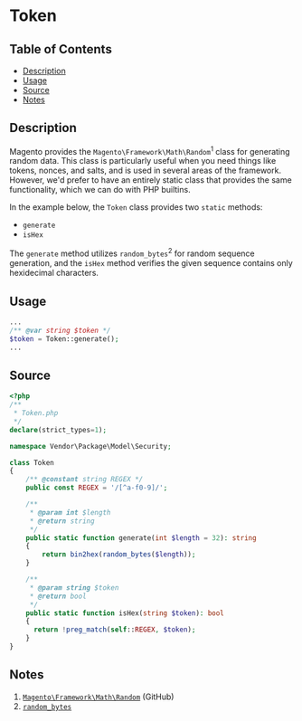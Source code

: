 # Token

## Table of Contents

+ [Description](#description)
+ [Usage](#usage)
+ [Source](#source)
+ [Notes](#notes)

## Description

Magento provides the `Magento\Framework\Math\Random`<sup>1</sup> class for
generating random data. This class is particularly useful when you need things
like tokens, nonces, and salts, and is used in several areas of the framework.
However, we'd prefer to have an entirely static class that provides the same
functionality, which we can do with PHP builtins.

In the example below, the `Token` class provides two `static` methods:

+ `generate`
+ `isHex`

The `generate` method utilizes `random_bytes`<sup>2</sup> for random sequence
generation, and the `isHex` method verifies the given sequence contains only
hexidecimal characters.

## Usage

```php
...
/** @var string $token */
$token = Token::generate();
...
```

## Source

```php
<?php
/**
 * Token.php
 */
declare(strict_types=1);

namespace Vendor\Package\Model\Security;

class Token
{
    /** @constant string REGEX */
    public const REGEX = '/[^a-f0-9]/';

    /**
     * @param int $length
     * @return string
     */
    public static function generate(int $length = 32): string
    {
        return bin2hex(random_bytes($length));
    }

    /**
     * @param string $token
     * @return bool
     */
    public static function isHex(string $token): bool
    {
      return !preg_match(self::REGEX, $token);
    }
}
```

## Notes

1. [`Magento\Framework\Math\Random`](https://github.com/magento/magento2/blob/2.3-develop/lib/internal/Magento/Framework/Math/Random.php) (GitHub)
2. [`random_bytes`](https://www.php.net/manual/en/function.random-bytes.php)
